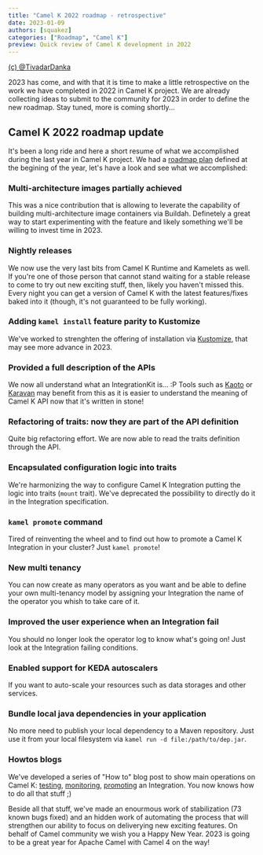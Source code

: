 ```yaml
---
title: "Camel K 2022 roadmap - retrospective"
date: 2023-01-09
authors: [squakez]
categories: ["Roadmap", "Camel K"]
preview: Quick review of Camel K development in 2022
---
```


[(c) @TivadarDanka](https://twitter.com/tivadardanka/status/1588131890040434688)

2023 has come, and with that it is time to make a little retrospective on the work we have completed in 2022 in Camel K project. We are already collecting ideas to submit to the community for 2023 in order to define the new roadmap. Stay tuned, more is coming shortly...

## Camel K 2022 roadmap update

It's been a long ride and here a short resume of what we accomplished during the last year in Camel K project. We had a [roadmap plan](/blog/2022/03/camel-k-roadmap-2022/) defined at the begining of the year, let's have a look and see what we accomplished:

### Multi-architecture images partially achieved

This was a nice contribution that is allowing to leverate the capability of building multi-architecture image containers via Buildah. Definetely a great way to start experimenting with the feature and likely something we'll be willing to invest time in 2023.

### Nightly releases

We now use the very last bits from Camel K Runtime and Kamelets as well. If you're one of those person that cannot stand waiting for a stable release to come to try out new exciting stuff, then, likely you haven't missed this. Every night you can get a version of Camel K with the latest features/fixes baked into it (though, it's not guaranteed to be fully working).

### Adding `kamel install` feature parity to Kustomize

We've worked to strenghten the offering of installation via [Kustomize](/camel-k/next/installation/advanced/kustomize.html), that may see more advance in 2023.

### Provided a full description of the APIs

We now all understand what an IntegrationKit is... :P Tools such as [Kaoto](https://kaoto.io/) or [Karavan](https://marketplace.visualstudio.com/items?itemName=camel-karavan.karavan) may benefit from this as it is easier to understand the meaning of Camel K API now that it's written in stone!

### Refactoring of traits: now they are part of the API definition

Quite big refactoring effort. We are now able to read the traits definition through the API.

### Encapsulated configuration logic into traits

We're harmonizing the way to configure Camel K Integration putting the logic into traits (`mount` trait). We've deprecated the possibility to directly do it in the Integration specification.

### `kamel promote` command

Tired of reinventing the wheel and to find out how to promote a Camel K Integration in your cluster? Just `kamel promote`!

### New multi tenancy

You can now create as many operators as you want and be able to define your own multi-tenancy model by assigning your Integration the name of the operator you whish to take care of it.

### Improved the user experience when an Integration fail

You should no longer look the operator log to know what's going on! Just look at the Integration failing conditions.

### Enabled support for KEDA autoscalers

If you want to auto-scale your resources such as data storages and other services.

### Bundle local java dependencies in your application

No more need to publish your local dependency to a Maven repository. Just use it from your local filesystem via `kamel run -d file:/path/to/dep.jar`.

### Howtos blogs

We've developed a series of "How to" blog post to show main operations on Camel K: [testing](/blog/2022/11/camel-k-jbang/), [monitoring](/blog/2022/07/camel-k-monitoring-ops/), [promoting](/blog/2022/10/camel-k-cicd/) an Integration. You now knows how to do all that stuff ;)

Beside all that stuff, we've made an enourmous work of stabilization (73 known bugs fixed) and an hidden work of automating the process that will strengthen our ability to focus on deliverying new exciting features. On behalf of Camel community we wish you a Happy New Year. 2023 is going to be a great year for Apache Camel with Camel 4 on the way!
